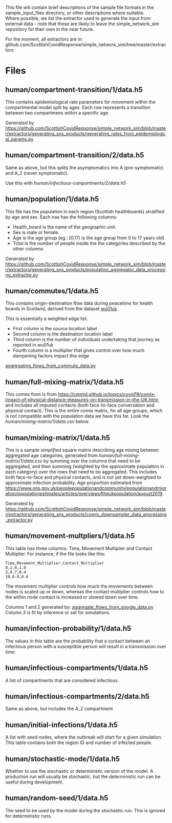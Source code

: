 This file will contain brief descriptions of the sample file formats in the
sample_input_files directory, or other descriptions where suitable.  
Where possible, we list the extractor used to generate the input from external data - note that these are likely to leave the simple_network_sim repository for their own in the near future. 

For the moment, all extractors are in: github.com/ScottishCovidResponse/simple_network_sim/tree/master/extractors

# Files

## human/compartment-transition/1/data.h5

This contains epidemiological rate parameters for movement within the
compartmental model split by ages. Each row represents a transition between two
compartmens within a specific age.

Generated by https://github.com/ScottishCovidResponse/simple_network_sim/blob/master/extractors/generating_sns_products/generating_rates_from_epidemiological_params.py

## human/compartment-transition/2/data.h5

Same as above, but this splits the asymptomatics into A (pre-symptomatic) and
A_2 (never symptomatic).

Use this with _human/infectious-compartments/2/data.h5_

## human/population/1/data.h5

This file has the population in each region (Scottish healthboards) stratified
by age and sex. Each row has the following columns:

* Health_board is the name of the geographic unit.
* Sex is male or female.
* Age is the age group (eg.: \[0,17) is the age group from 0 to 17 years old)
* Total is the number of people inside the the categories described by the other columns

Generated by https://github.com/ScottishCovidResponse/simple_network_sim/blob/master/extractors/generating_sns_products/population_aggregator_data_processing_extractor.py

## human/commutes/1/data.h5

This contains origin-destination flow data during peacetime for health boards
in Scotland, derived from the dataset
[wu01uk](https://www.nomisweb.co.uk/census/2011/wu01uk).

This is essentially a weighted edge list.
* First column is the source location label
* Second column is the destination location label
* Third column is the number of individuals undertaking that journey as
  reported in wu01uk
* Fourth column is a multiplier that gives control over how much dampening
  factors impact this edge

[aggregating_flows_from_commute_data.py](https://github.com/ScottishCovidResponse/simple_network_sim/blob/master/extractors/generating_sns_products/aggregating_flows_from_commute_data.py)

## human/full-mixing-matrix/1/data.h5

This comes from is from
https://cmmid.github.io/topics/covid19/comix-impact-of-physical-distance-measures-on-transmission-in-the-UK.html,
and includes all imputed contacts (both face-to-face conversation and physical
contact). This is the entire comix matrix, for all age groups, which is not
compatible with the population data we have this far. Look the
_human/mixing-matrix/1/data.csv_ below.

## human/mixing-matrix/1/data.h5

This is a sample *simplified* square matrix describing age mixing between
aggregated age categories, generated from _human/full-mixing-matrix/1/data.csv_
by summing over the columns that need to be aggregated, and then summing
(weighted by the approximate population in each category) over the rows that
need to be aggregated.  This includes both face-to-face and physical contacts,
and is not yet down-weighted to approximate infection probability.  Age
proportion estimated from
https://www.ons.gov.uk/peoplepopulationandcommunity/populationandmigration/populationestimates/articles/overviewoftheukpopulation/august2019.

Generated by https://github.com/ScottishCovidResponse/simple_network_sim/blob/master/extractors/generating_sns_products/comix_downsampler_data_processing_extractor.py


## human/movement-multpliers/1/data.h5

This table has three columns: Time, Movement Multiplier and Contact Multiplier.
For instance, if the file looks like this:

```
Time,Movement_Multiplier,Contact_Multiplier
0,1.0,1.0
3,0.7,0.4
10,0.9,0.6
```

The movement multiplier controls how much the movements between nodes is scaled
up or down, whereas the contact multiplier controls how to the within node
contact is increased or slowed down over time.

Columns 1 and 2 generated by: [aggregate_flows_from_google_data.py](https://github.com/ScottishCovidResponse/simple_network_sim/blob/master/extractors/generating_sns_products/aggregate_flows_from_google_data.py)
Column 3 is fit by inference or set for simulations.  

## human/infection-probability/1/data.h5

The values in this table are the probability that a contact between an
infectious person with a susceptible person will result in a transmission over
time.

## human/infectious-compartments/1/data.h5

A list of compartments that are considered infectious.

## human/infectious-compartments/2/data.h5

Same as above, but includes the A_2 compartment

## human/initial-infections/1/data.h5

A list with seed nodes, where the outbreak will start for a given simulation.
This table contains both the region ID and number of infected people.

## human/stochastic-mode/1/data.h5

Whether to use the stochastic or deterministic version of the model. A
production run will usually be stochastic, but the deterministic run can be
useful during development.

## human/random-seed/1/data.h5

The seed to be used by the model during the stochastic run. This is ignored for
deterministic runs.

